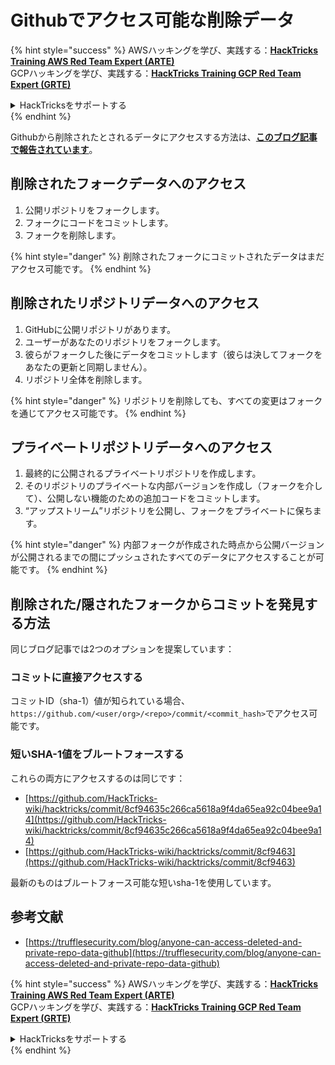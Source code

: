 # Githubでアクセス可能な削除データ

{% hint style="success" %}
AWSハッキングを学び、実践する：<img src="../../.gitbook/assets/image.png" alt="" data-size="line">[**HackTricks Training AWS Red Team Expert (ARTE)**](https://training.hacktricks.xyz/courses/arte)<img src="../../.gitbook/assets/image.png" alt="" data-size="line">\
GCPハッキングを学び、実践する：<img src="../../.gitbook/assets/image (2).png" alt="" data-size="line">[**HackTricks Training GCP Red Team Expert (GRTE)**<img src="../../.gitbook/assets/image (2).png" alt="" data-size="line">](https://training.hacktricks.xyz/courses/grte)

<details>

<summary>HackTricksをサポートする</summary>

* [**サブスクリプションプラン**](https://github.com/sponsors/carlospolop)を確認してください！
* **💬 [**Discordグループ**](https://discord.gg/hRep4RUj7f)または[**Telegramグループ**](https://t.me/peass)に参加するか、**Twitter** 🐦 [**@hacktricks\_live**](https://twitter.com/hacktricks\_live)**をフォローしてください。**
* **[**HackTricks**](https://github.com/carlospolop/hacktricks)および[**HackTricks Cloud**](https://github.com/carlospolop/hacktricks-cloud)のGitHubリポジトリにPRを提出してハッキングトリックを共有してください。**

</details>
{% endhint %}

Githubから削除されたとされるデータにアクセスする方法は、[**このブログ記事で報告されています**](https://trufflesecurity.com/blog/anyone-can-access-deleted-and-private-repo-data-github)。

## 削除されたフォークデータへのアクセス

1. 公開リポジトリをフォークします。
2. フォークにコードをコミットします。
3. フォークを削除します。

{% hint style="danger" %}
削除されたフォークにコミットされたデータはまだアクセス可能です。
{% endhint %}

## 削除されたリポジトリデータへのアクセス

1. GitHubに公開リポジトリがあります。
2. ユーザーがあなたのリポジトリをフォークします。
3. 彼らがフォークした後にデータをコミットします（彼らは決してフォークをあなたの更新と同期しません）。
4. リポジトリ全体を削除します。

{% hint style="danger" %}
リポジトリを削除しても、すべての変更はフォークを通じてアクセス可能です。
{% endhint %}

## プライベートリポジトリデータへのアクセス

1. 最終的に公開されるプライベートリポジトリを作成します。
2. そのリポジトリのプライベートな内部バージョンを作成し（フォークを介して）、公開しない機能のための追加コードをコミットします。
3. “アップストリーム”リポジトリを公開し、フォークをプライベートに保ちます。

{% hint style="danger" %}
内部フォークが作成された時点から公開バージョンが公開されるまでの間にプッシュされたすべてのデータにアクセスすることが可能です。
{% endhint %}

## 削除された/隠されたフォークからコミットを発見する方法

同じブログ記事では2つのオプションを提案しています：

### コミットに直接アクセスする

コミットID（sha-1）値が知られている場合、`https://github.com/<user/org>/<repo>/commit/<commit_hash>`でアクセス可能です。

### 短いSHA-1値をブルートフォースする

これらの両方にアクセスするのは同じです：

* [https://github.com/HackTricks-wiki/hacktricks/commit/8cf94635c266ca5618a9f4da65ea92c04bee9a14](https://github.com/HackTricks-wiki/hacktricks/commit/8cf94635c266ca5618a9f4da65ea92c04bee9a14)
* [https://github.com/HackTricks-wiki/hacktricks/commit/8cf9463](https://github.com/HackTricks-wiki/hacktricks/commit/8cf9463)

最新のものはブルートフォース可能な短いsha-1を使用しています。

## 参考文献

* [https://trufflesecurity.com/blog/anyone-can-access-deleted-and-private-repo-data-github](https://trufflesecurity.com/blog/anyone-can-access-deleted-and-private-repo-data-github)

{% hint style="success" %}
AWSハッキングを学び、実践する：<img src="../../.gitbook/assets/image.png" alt="" data-size="line">[**HackTricks Training AWS Red Team Expert (ARTE)**](https://training.hacktricks.xyz/courses/arte)<img src="../../.gitbook/assets/image.png" alt="" data-size="line">\
GCPハッキングを学び、実践する：<img src="../../.gitbook/assets/image (2).png" alt="" data-size="line">[**HackTricks Training GCP Red Team Expert (GRTE)**<img src="../../.gitbook/assets/image (2).png" alt="" data-size="line">](https://training.hacktricks.xyz/courses/grte)

<details>

<summary>HackTricksをサポートする</summary>

* [**サブスクリプションプラン**](https://github.com/sponsors/carlospolop)を確認してください！
* **💬 [**Discordグループ**](https://discord.gg/hRep4RUj7f)または[**Telegramグループ**](https://t.me/peass)に参加するか、**Twitter** 🐦 [**@hacktricks\_live**](https://twitter.com/hacktricks\_live)**をフォローしてください。**
* **[**HackTricks**](https://github.com/carlospolop/hacktricks)および[**HackTricks Cloud**](https://github.com/carlospolop/hacktricks-cloud)のGitHubリポジトリにPRを提出してハッキングトリックを共有してください。**

</details>
{% endhint %}

